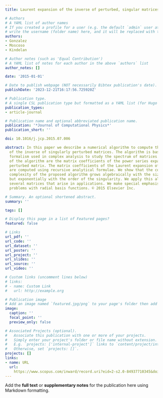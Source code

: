 ```yaml
---
title: Laurent expansion of the inverse of perturbed, singular matrices

# Authors
# A YAML list of author names
# If you created a profile for a user (e.g. the default `admin` user at `content/authors/admin/`), 
# write the username (folder name) here, and it will be replaced with their full name and linked to their profile.
authors:
- Gonzalez
- Moscoso
- Kindelan

# Author notes (such as 'Equal Contribution')
# A YAML list of notes for each author in the above `authors` list
author_notes: []

date: '2015-01-01'

# Date to publish webpage (NOT necessarily Bibtex publication's date).
publishDate: '2023-12-21T16:17:56.725920Z'

# Publication type.
# A single CSL publication type but formatted as a YAML list (for Hugo requirements).
publication_types:
- article-journal

# Publication name and optional abbreviated publication name.
publication: '*Journal of Computational Physics*'
publication_short: ''

doi: 10.1016/j.jcp.2015.07.006

abstract: In this paper we describe a numerical algorithm to compute the Laurent expansion
  of the inverse of singularly perturbed matrices. The algorithm is based on the resolvent
  formalism used in complex analysis to study the spectrum of matrices. The input
  of the algorithm are the matrix coefficients of the power series expansion of the
  perturbed matrix. The matrix coefficients of the Laurent expansion of the inverse
  are computed using recursive analytical formulae. We show that the computational
  complexity of the proposed algorithm grows algebraically with the size of the matrix,
  but exponentially with the order of the singularity. We apply this algorithm to
  several matrices that arise in applications. We make special emphasis to interpolation
  problems with radial basis functions. © 2015 Elsevier Inc.

# Summary. An optional shortened abstract.
summary: ''

tags: []

# Display this page in a list of Featured pages?
featured: false

# Links
url_pdf: ''
url_code: ''
url_dataset: ''
url_poster: ''
url_project: ''
url_slides: ''
url_source: ''
url_video: ''

# Custom links (uncomment lines below)
# links:
# - name: Custom Link
#   url: http://example.org

# Publication image
# Add an image named `featured.jpg/png` to your page's folder then add a caption below.
image:
  caption: ''
  focal_point: ''
  preview_only: false

# Associated Projects (optional).
#   Associate this publication with one or more of your projects.
#   Simply enter your project's folder or file name without extension.
#   E.g. `projects: ['internal-project']` links to `content/project/internal-project/index.md`.
#   Otherwise, set `projects: []`.
projects: []
links:
- name: URL
  url: 
    https://www.scopus.com/inward/record.uri?eid=2-s2.0-84937710345&doi=10.1016%2fj.jcp.2015.07.006&partnerID=40&md5=7ffdd058c0baab6929e963125918b319
---
```


Add the **full text** or **supplementary notes** for the publication here using Markdown formatting.
